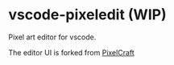 # vscode-pixeledit (WIP)

Pixel art editor for vscode.

The editor UI is forked from
[PixelCraft](https://github.com/rgab1508/PixelCraft)
